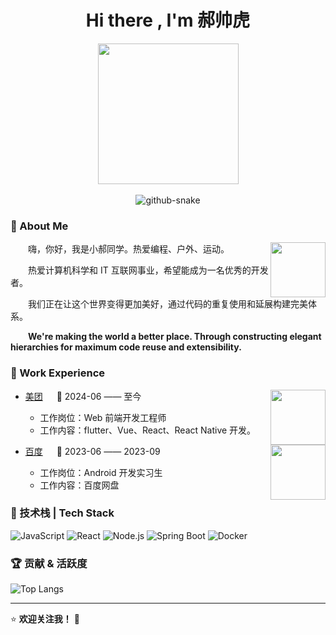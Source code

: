 <div align="center">

  <h1 align="center">Hi there , I'm 郝帅虎</h1>

  <!-- knock code pictures 敲代码的图片 -->
  <picture>
    <source media="(prefers-color-scheme: dark)" srcset="https://cdn.jsdelivr.net/gh/sun0225SUN/sun0225SUN/assets/images/coding.gif" />
    <source media="(prefers-color-scheme: light)" srcset="https://cdn.jsdelivr.net/gh/sun0225SUN/sun0225SUN/assets/images/developer.svg" height="225px" />
    <img src="https://cdn.jsdelivr.net/gh/sun0225SUN/sun0225SUN/assets/images/coding.gif" />
  </picture>

  <!-- for beauty 留个空行好看点 -->
  <div>&nbsp;</div>

  <!-- Snake Code Contribution Map 贪吃蛇代码贡献图 -->
  <picture>
    <source media="(prefers-color-scheme: dark)" srcset="https://cdn.jsdelivr.net/gh/sun0225SUN/sun0225SUN/profile-snake-contrib/github-contribution-grid-snake-dark.svg" />
    <source media="(prefers-color-scheme: light)" srcset="https://cdn.jsdelivr.net/gh/sun0225SUN/sun0225SUN/profile-snake-contrib/github-contribution-grid-snake.svg" />
    <img alt="github-snake" src="https://cdn.jsdelivr.net/gh/sun0225SUN/sun0225SUN/profile-snake-contrib/github-contribution-grid-snake-dark.svg" />
  </picture>

</div>

### 🤺 About Me

<img align="right" width="88" src="https://cdn.jsdelivr.net/gh/sun0225SUN/sun0225SUN/assets/images/jobs.png" />

<p>&emsp;&emsp;嗨，你好，我是小郝同学。热爱编程、户外、运动。</p>
<p>&emsp;&emsp;热爱计算机科学和 IT 互联网事业，希望能成为一名优秀的开发者。</p>
<p>&emsp;&emsp;我们正在让这个世界变得更加美好，通过代码的重复使用和延展构建完美体系。</p>
<p>&emsp;&emsp;<strong>We're making the world a better place. Through constructing elegant hierarchies for maximum code reuse and extensibility.</strong></p>

</td></tr>

<tr><td>

### 🏢 Work Experience

<img align="right" width="88" src="https://cdn.jsdelivr.net/gh/sun0225SUN/sun0225SUN/assets/images/tuhui.png" />

- [美团](https://www.meituan.com/) &emsp; 📌 2024-06 —— 至今

  - 工作岗位：Web 前端开发工程师
  - 工作内容：flutter、Vue、React、React Native 开发。

<img align="right" width="88" src="https://cdn.jsdelivr.net/gh/sun0225SUN/sun0225SUN/assets/images/nio.png" />

- [百度](https://www.baidu.com/) &emsp; 📌 2023-06 —— 2023-09

  - 工作岗位：Android 开发实习生
  - 工作内容：百度网盘

</td></tr>

<tr><td>

### 🚀 技术栈 | Tech Stack

![JavaScript](https://img.shields.io/badge/-JavaScript-F7DF1E?style=flat-square&logo=javascript&logoColor=black)
![React](https://img.shields.io/badge/-React-61DAFB?style=flat-square&logo=react&logoColor=black)
![Node.js](https://img.shields.io/badge/-Node.js-339933?style=flat-square&logo=node.js&logoColor=white)
![Spring Boot](https://img.shields.io/badge/-Spring_Boot-6DB33F?style=flat-square&logo=spring-boot&logoColor=white)
![Docker](https://img.shields.io/badge/-Docker-2496ED?style=flat-square&logo=docker&logoColor=white)


### 🏆 贡献 & 活跃度  

![Top Langs](https://github-readme-stats.vercel.app/api/top-langs/?username=haoshuaihu&layout=compact&theme=radical)

---

⭐️ **欢迎关注我！** 🚀
